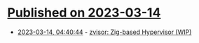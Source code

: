 # [Published on 2023-03-14](index.md)

* [2023-03-14, 04:40:44](https://lobste.rs/s/rluqwn/zvisor_zig_based_hypervisor_wip) - [zvisor: Zig-based Hypervisor (WIP)](https://github.com/b0bleet/zvisor)
